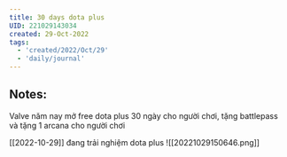 ```yaml
---
title: 30 days dota plus
UID: 221029143034
created: 29-Oct-2022
tags:
  - 'created/2022/Oct/29'
  - 'daily/journal'
---
```

## Notes:
Valve năm nay mở free dota plus 30 ngày cho người chơi, tặng battlepass và tặng 1 arcana cho người chơi

[[2022-10-29]] đang trải nghiệm dota plus
![[20221029150646.png]]

